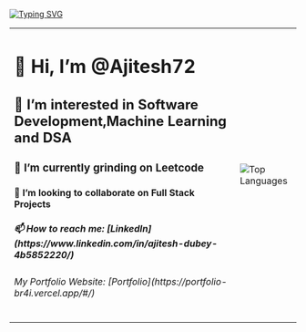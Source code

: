 <a href="https://git.io/typing-svg"><img src="https://readme-typing-svg.demolab.com?font=Fira+Code&pause=1000&width=435&lines=Software+Developer;Machine+Learning+Enthusiast" alt="Typing SVG" /></a>


<table>
  <tr>
    <td>
      <h1>👋 Hi, I’m @Ajitesh72</h1>
      <h2>👀 I’m interested in Software Development,Machine Learning and DSA</h2>
      <h3>🌱 I’m currently grinding on Leetcode</h3>
      <h4>💞️ I’m looking to collaborate on Full Stack Projects</h4>
      <h5>📫 How to reach me: [LinkedIn](https://www.linkedin.com/in/ajitesh-dubey-4b5852220/)</h5>
      <h6>My Portfolio Website: [Portfolio](https://portfolio-br4i.vercel.app/#/)</h6>
    </td>
    <td>
      <img src="https://github-readme-stats.vercel.app/api/top-langs/?username=Ajitesh72&theme=tokyonight" alt="Top Languages" />
    </td>
  </tr>
</table>



  
<!---
Ajitesh72/Ajitesh72 is a ✨ special ✨ repository because its `README.md` (this file) appears on your GitHub profile.
You can click the Preview link to take a look at your changes.
--->
